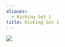```yaml
---
aliases:
  - Kicking Set 1
title: Kicking Set 1
---
```

![](https://4.bp.blogspot.com/-xAkRZtPz6SE/XOQscAcgcUI/AAAAAAAADeI/cK28g86iqjk5C4pmgeXv9W8beJP3vVgHQCLcBGAs/s1600/kicking%2Bset%2B1.jpg)
